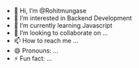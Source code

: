 - 👋 Hi, I’m @Rohitmungase
- 👀 I’m interested in Backend Development
- 🌱 I’m currently learning Javascript
- 💞️ I’m looking to collaborate on ...
- 📫 How to reach me ...
- 😄 Pronouns: ...
- ⚡ Fun fact: ...

<!---
Rohitmungase/Rohitmungase is a ✨ special ✨ repository because its `README.md` (this file) appears on your GitHub profile.
You can click the Preview link to take a look at your changes.
--->
